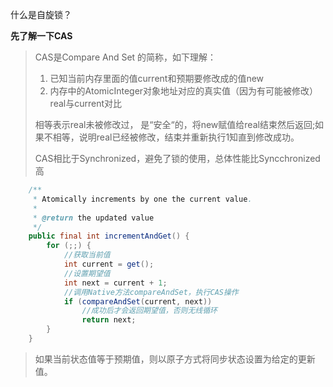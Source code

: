 什么是自旋锁？



**先了解一下CAS**

> CAS是Compare And Set 的简称，如下理解：
>
> 1. 已知当前内存里面的值current和预期要修改成的值new
> 2. 内存中的AtomicInteger对象地址对应的真实值（因为有可能被修改）real与current对比
>
> 相等表示real未被修改过， 是“安全“的，将new赋值给real结束然后返回;如果不相等，说明real已经被修改，结束并重新执行1知直到修改成功。
>
> CAS相比于Synchronized，避免了锁的使用，总体性能比Syncchronized高

```java
    /**
     * Atomically increments by one the current value.
     *
     * @return the updated value
     */
    public final int incrementAndGet() {
        for (;;) {
        	//获取当前值
            int current = get();
            //设置期望值
            int next = current + 1;
            //调用Native方法compareAndSet，执行CAS操作
            if (compareAndSet(current, next))
            	//成功后才会返回期望值，否则无线循环
                return next;
        }
    }
```



> 如果当前状态值等于预期值，则以原子方式将同步状态设置为给定的更新值。